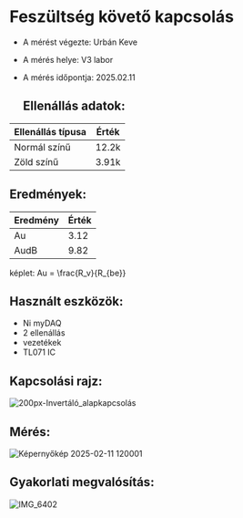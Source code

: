 # Feszültség követő kapcsolás

- A mérést végezte: Urbán Keve
- A mérés helye: V3 labor
- A mérés időpontja: 2025.02.11

  ## Ellenállás adatok:
| Ellenállás típusa    | Érték  | 
|----------------------|--------|
| Normál színű         | 12.2k  |
| Zöld színű           | 3.91k  |

## Eredmények:
| Eredmény | Érték |
|----------------------|--------|
| Au                   | 3.12   |
| AudB                 | 9.82   |

képlet:
Au = \frac{R_v}{R_{be}}


## Használt eszközök:
- Ni myDAQ
- 2 ellenállás
- vezetékek
- TL071 IC

## Kapcsolási rajz:
![200px-Invertáló_alapkapcsolás](https://github.com/user-attachments/assets/591e7511-cca6-4bd8-b31b-6d1a7a3e10c5)

## Mérés:
![Képernyőkép 2025-02-11 120001](https://github.com/user-attachments/assets/4fba8cc2-a1e6-417a-a35d-4aaa7df61ff8)

## Gyakorlati megvalósítás:
![IMG_6402](https://github.com/user-attachments/assets/4b7c9370-30be-43de-96ca-449c94e7589b)
